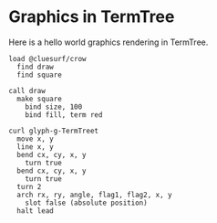 # Graphics in TermTree

Here is a hello world graphics rendering in TermTree.

```
load @cluesurf/crow
  find draw
  find square

call draw
  make square
    bind size, 100
    bind fill, term red
```

```
curl glyph-g-TermTreet
  move x, y
  line x, y
  bend cx, cy, x, y
    turn true
  bend cx, cy, x, y
    turn true
  turn 2
  arch rx, ry, angle, flag1, flag2, x, y
    slot false (absolute position)
  halt lead
```
